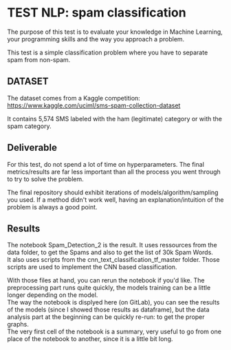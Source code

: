# TEST NLP: spam classification

The purpose of this test is to evaluate your knowledge in Machine Learning, your programming skills and the way you approach a problem.

This test is a simple classification problem where you have to separate spam from non-spam.



## DATASET

The dataset comes from a Kaggle competition: https://www.kaggle.com/uciml/sms-spam-collection-dataset

It contains 5,574 SMS labeled with the ham (legitimate) category or with the spam category. 

## Deliverable

For this test, do not spend a lot of time on hyperparameters. The final metrics/results are far less important than all the process you went through to try to solve the problem.

The final repository should exhibit iterations of models/algorithm/sampling you used. If a method didn't work well, having an explanation/intuition of the problem is always a good point.

## Results 

The notebook Spam_Detection_2 is the result. It uses ressources from the data folder, to get the Spams and also to get the list of 30k Spam Words.<br/>
It also uses scripts from the cnn_text_classification_tf_master folder. Those scripts are used to implement the CNN based classification.<br/>

With those files at hand, you can rerun the notebook if you'd like. The preprocessing part runs quite quickly, the models training can be a little longer depending on the model.<br/>
The way the notebook is displyed here (on GitLab), you can see the results of the models (since I showed those results as dataframe), but the data analysis part at the beginning can be quickly re-run: to get the proper graphs.<br/>
The very first cell of the notebook is a summary, very useful to go from one place of the notebook to another, since it is a little bit long.